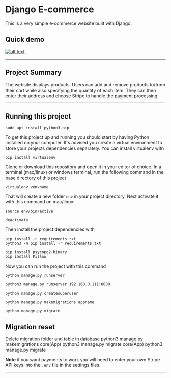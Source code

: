
# Django E-commerce

This is a very simple e-commerce website built with Django.

## Quick demo

[![alt text](https://justdjango.s3-us-west-2.amazonaws.com/media/gifs/djecommerce.gif "Logo")](https://youtu.be/z4USlooVXG0)

---

## Project Summary

The website displays products. Users can add and remove products to/from their cart while also specifying the quantity of each item. They can then enter their address and choose Stripe to handle the payment processing.

---

## Running this project

```
sudo apt install python3-pip
```

To get this project up and running you should start by having Python installed on your computer. It's advised you create a virtual environment to store your projects dependencies separately. You can install virtualenv with

```
pip install virtualenv
```

Clone or download this repository and open it in your editor of choice. In a terminal (mac/linux) or windows terminal, run the following command in the base directory of this project

```
virtualenv venvname
```

That will create a new folder `env` in your project directory. Next activate it with this command on mac/linux:

```
source env/bin/active

deactivate
```

Then install the project dependencies with

```
pip install -r requirements.txt
python3 -m pip install -r requirements.txt 

pip install psycopg2-binary
pip install Pillow
```

Now you can run the project with this command

```
python manage.py runserver

python3 manage.py runserver 192.168.0.111:8000
```

```
python manage.py createsuperuser
```

```
python manage.py makemigrations appname
```

```
python manage.py migrate
```

## Migration reset
Delete migration folder and table in database
python3 manage.py makemigrations core(App)
python3 manage.py migrate core(App)
python3 manage.py migrate


**Note** if you want payments to work you will need to enter your own Stripe API keys into the `.env` file in the settings files.

---
